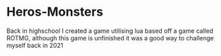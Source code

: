# Heros-Monsters
 Back in highschool I created a game utilising lua based off a game called ROTMG, although this game is unfinished it was a good way to challenge myself back in 2021
